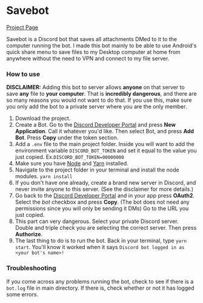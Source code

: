 # Savebot
[Project Page](https://daniel.stoiber.network/project/savebot)

Savebot is a Discord bot that saves all attachments DMed to it to the computer running the bot. I made this bot mainly to be able to use Android's quick share menu to save files to my Desktop computer at home from anywhere without the need to VPN and connect to my file server.

### How to use
__DISCLAIMER:__ Adding this bot to server allows __anyone__ on that server to save __any__ file to __your computer__. That is __incredibly dangerous__, and there are so many reasons you would not want to do that. If you use this, make sure you only add the bot to a private server where you are the only member.

1. Download the project.
1. Create a Bot. Go to the [Discord Developer Portal](https://discord.com/developers) and press __New Application__. Call it whatever you'd like. Then select Bot, and press __Add Bot__. Press __Copy__ under the token section.
1. Add a `.env` file to the main project folder. Inside you will want to add the environment variable `DISCORD_BOT_TOKEN` and set it equal to the value you just copied. Ex.`DISCORD_BOT_TOKEN=00000000`
1. Make sure you have [Node](https://nodejs.org/en/download/) and [Yarn](https://classic.yarnpkg.com/en/docs/install) installed.
1. Navigate to the project folder in your terminal and install the node modules. `yarn install`
1. If you don't have one already, create a brand new server in Discord, and never invite anyone to this server. (See the disclaimer for more details.)
1.  Go back to the [Discord Developer Portal](https://discord.com/developers) and in your app press __OAuth2__. Select the *bot* checkbox and press __Copy__. (The bot does not need any permissions since you will only be sending it DMs) Go to the URL you just copied.
1. This part can very dangerous. Select your private Discord server. Double and triple check you are selecting the correct server. Then press __Authorize__.
1. The last thing to do is to run the bot. Back in your terminal, type `yarn start`. You'll know it worked when it says `Discord bot logged in as <your bot's name>!`

### Troubleshooting
If you come across any problems running the bot, check to see if there is a `bot.log` file in main directory. If there is, check whether or not it has logged some errors.